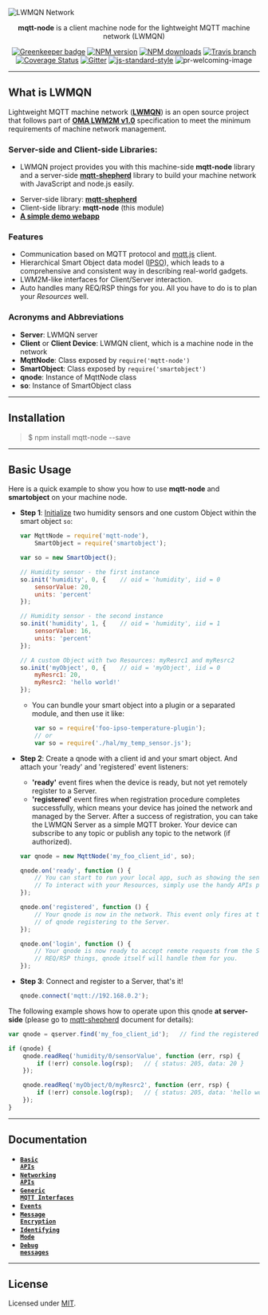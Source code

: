![LWMQN Network](https://raw.githubusercontent.com/lwmqn/documents/master/media/lwmqn_net.png)

<div align="center">

**mqtt-node** is a client machine node for the lightweight MQTT machine network (LWMQN)
  
[![Greenkeeper badge](https://badges.greenkeeper.io/lwmqn/mqtt-node.svg?style=flat-square)](https://greenkeeper.io/)
[![NPM version](https://img.shields.io/npm/v/mqtt-node.svg?style=flat-square)](https://www.npmjs.com/package/mqtt-node)
[![NPM downloads](https://img.shields.io/npm/dm/mqtt-node.svg?style=flat-square)](https://www.npmjs.com/package/mqtt-node)
[![Travis branch](https://img.shields.io/travis/lwmqn/mqtt-node/master.svg?maxAge=2592000&style=flat-square)](https://travis-ci.org/lwmqn/mqtt-node)
[![Coverage Status](https://coveralls.io/repos/github/lwmqn/mqtt-node/badge.svg?branch=master&style=flat-square)](https://coveralls.io/github/lwmqn/mqtt-node?branch=master)
[![Gitter](https://img.shields.io/gitter/room/lwmqn/Lobby.svg?style=flat-square)](https://gitter.im/lwmqn/Lobby) 
[![js-standard-style](https://img.shields.io/badge/code%20style-standard-brightgreen.svg?style=flat-square)](http://standardjs.com/)
![pr-welcoming-image](https://img.shields.io/badge/PRs-welcome-brightgreen.svg?style=flat-square)

</div>

-------

## What is LWMQN

Lightweight MQTT machine network ([**LWMQN**](http://lwmqn.github.io)) is an open source project that follows part of [**OMA LWM2M v1.0**](http://technical.openmobilealliance.org/Technical/technical-information/release-program/current-releases/oma-lightweightm2m-v1-0) specification to meet the minimum requirements of machine network management.  

### Server-side and Client-side Libraries:
   - LWMQN project provides you with this machine-side **mqtt-node** library and a server-side [**mqtt-shepherd**](https://github.com/lwmqn/mqtt-shepherd) library to build your machine network with JavaScript and node.js easily. 

* Server-side library: [**mqtt-shepherd**](https://github.com/lwmqn/mqtt-shepherd)
* Client-side library: **mqtt-node** (this module)
* [**A simple demo webapp**](https://github.com/lwmqn/lwmqn-demo)

### Features

* Communication based on MQTT protocol and [mqtt.js](https://www.npmjs.com/package/mqtt) client.
* Hierarchical Smart Object data model ([IPSO](http://www.ipso-alliance.org/)), which leads to a comprehensive and consistent way in describing real-world gadgets.
* LWM2M-like interfaces for Client/Server interaction.
* Auto handles many REQ/RSP things for you. All you have to do is to plan your _Resources_ well.

### Acronyms and Abbreviations

* **Server**: LWMQN server  
* **Client** or **Client Device**: LWMQN client, which is a machine node in the network  
* **MqttNode**: Class exposed by `require('mqtt-node')`  
* **SmartObject**: Class exposed by `require('smartobject')`  
* **qnode**: Instance of MqttNode class  
* **so**: Instance of SmartObject class  

-------

## Installation

> $ npm install mqtt-node --save

-------

## Basic Usage


Here is a quick example to show you how to use **mqtt-node** and **smartobject** on your machine node.  


* **Step 1**: [Initialize](https://github.com/PeterEB/smartobject#Usage) two humidity sensors and one custom Object within the smart object `so`:
    ```js
    var MqttNode = require('mqtt-node'),
        SmartObject = require('smartobject');

    var so = new SmartObject();

    // Humidity sensor - the first instance
    so.init('humidity', 0, {    // oid = 'humidity', iid = 0
        sensorValue: 20,
        units: 'percent'
    });

    // Humidity sensor - the second instance
    so.init('humidity', 1, {    // oid = 'humidity', iid = 1
        sensorValue: 16,
        units: 'percent'
    });

    // A custom Object with two Resources: myResrc1 and myResrc2
    so.init('myObject', 0, {    // oid = 'myObject', iid = 0
        myResrc1: 20,
        myResrc2: 'hello world!'
    });
    ```
    - You can bundle your smart object into a plugin or a separated module, and then use it like:
    ```js
        var so = require('foo-ipso-temperature-plugin');
        // or
        var so = require('./hal/my_temp_sensor.js');
    ```


* **Step 2**: Create a qnode with a client id and your smart object. And attach your 'ready' and 'registered' event listeners:  
    - **'ready'** event fires when the device is ready, but not yet remotely register to a Server.
    - **'registered'** event fires when registration procedure completes successfully, whicn means your device has joined the network and managed by the Server. After a success of registration, you can take the LWMQN Server as a simple MQTT broker. Your device can subscribe to any topic or publish any topic to the network (if authorized).

    ```js
    var qnode = new MqttNode('my_foo_client_id', so);

    qnode.on('ready', function () {
        // You can start to run your local app, such as showing the sensed value on an OLED monitor.
        // To interact with your Resources, simply use the handy APIs provided by SmartObject class.
    });

    qnode.on('registered', function () {
        // Your qnode is now in the network. This event only fires at the first time 
        // of qnode registering to the Server.
    });

    qnode.on('login', function () {
        // Your qnode is now ready to accept remote requests from the Server. Don't worry about the 
        // REQ/RSP things, qnode itself will handle them for you.  
    });

    ```


* **Step 3**: Connect and register to a Server, that's it!  

    ```js
    qnode.connect('mqtt://192.168.0.2');
    ```


The following example shows how to operate upon this qnode **at server-side** (please go to [mqtt-shepherd](https://github.com/lwmqn/mqtt-shepherd/wiki#Major) document for details):  

```js
var qnode = qserver.find('my_foo_client_id');   // find the registered device by its client id

if (qnode) {
    qnode.readReq('humidity/0/sensorValue', function (err, rsp) {
        if (!err) console.log(rsp);   // { status: 205, data: 20 }
    });

    qnode.readReq('myObject/0/myResrc2', function (err, rsp) {
        if (!err) console.log(rsp);   // { status: 205, data: 'hello world!' }
    });
}
``` 

-------

## Documentation
* <a href="https://github.com/lwmqn/mqtt-node/blob/master/docs/Basic-APIs.md"><code><b>Basic APIs</b></code></a>
* <a href="https://github.com/lwmqn/mqtt-node/blob/master/docs/Networking-APIs.md"><code><b>Networking APIs</b></code></a>
* <a href="https://github.com/lwmqn/mqtt-node/blob/master/docs/Generic-MQTT-Interfaces.md"><code><b>Generic MQTT Interfaces</b></code></a>
* <a href="https://github.com/lwmqn/mqtt-node/blob/master/docs/Events.md"><code><b>Events</b></code></a>
* <a href="https://github.com/lwmqn/mqtt-node/blob/master/docs/Message-Encryption.md"><code><b>Message Encryption</b></code></a>
* <a href="https://github.com/lwmqn/mqtt-node/blob/master/docs/Identifying-Mode.md"><code><b>Identifying Mode</b></code></a>
* <a href="https://github.com/lwmqn/mqtt-node/blob/master/docs/Debug-Messages.md"><code><b>Debug messages</b></code></a>

-------

## License

Licensed under [MIT](https://github.com/lwmqn/mqtt-node/blob/master/LICENSE).

